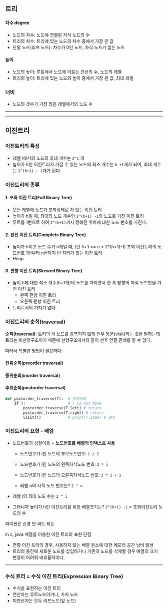## 트리



#### 차수 degree

* 노드의 차수: 노드에 연결된 자식 노드의 수
* 트리의 차수: 트리에 있는 노드의 차수 중에서 가장 큰 값
* 단말 노드(리프 노드): 차수가 0인 노드, 자식 노드가 없는 노드



#### 높이

* 노드의 높이: 루트에서 노드에 이르는 간선의 수, 노드의 레벨
* 트리의 높이: 트리에 있는 노드의 높이 중에서 가장 큰 값, 최대 레벨



### 너비

* 노드의 갯수가 가장 많은 레벨에서의 노드 수

------

----------





## 이진트리



### 이진트리의 특성

* 레벨 i에서의 노드의 최대 개수는 `2^i` 개
* 높이가 h인 이진트리가 가질 수 있는 노드의 최소 개수는 `h +1`개가 되며, 최대 개수는 `2^(h+1) - 1`개가 된다.  



### 이진트리의 종류

#### 1. 포화 이진 트리(Full Binary Tree)

* 모든 레벨에 노드가 포화상태로 차 있는 이진 트리
* 높이가 h일 때, 최대의 노드 개수인 `2^(h+1) -1`의 노드를 가진 이진 트리
* 루트를 1번으로 하여 `2^(h+1)`까지 정해진 위치에 대한 노드 번호를 가진다. 



#### 2. 완전 이진 트리(Complete Binary Tree)

* 높이가 h이고 노드 수가 n개일 때, (단 h+1 <= n < 2^(h+1)-1) 포화 이진트리의 노드번호 1번부터 n번까지 빈 자리가 없는 이진 트리
* Heap



#### 3. 편향 이진 트리(Skewed Binary Tree)

* 높이 h에 대한 최소 개수(h+1개)의 노드를 가지면서 한 쪽 방향의 자식 노드만을 가진 이진 트리
  * 왼쪽 편향 이진 트리
  * 오른쪽 편향 이진 트리
* 트리로서의 가치가 없다.





### 이진트리의 순회(traversal)

**순회(traversal)**: 트리의 각 노드를 중복되지 않게 전부 방문(visit)하는 것을 말하는데 트리는 비선형구조이기 때문에 선형구조에서와 같이 선후 연결 관례를 알 수 없다.

따라서 특별한 방법이 필요하다.



#### 전위순회(preorder traversal)

#### 중위순회(inorder traversal)

#### 후위순회(postorder traversal)

```python
def postorder_traverse(T):	# 후위순회
    if T:					# T is not None
        postorder_traverse(T.left) # return 
        postorder_traverse(T.right) # return
        visit(T)			# print(T.item)	# 결정
```





### 이진트리의 표현 - 배열

* 노드번호의 성질이용 = **노드번호를 배열의 인덱스로 사용**

  * 노드번호가 i인 노드의 부모노드번호: `i / 2`
  * 노드번호가 i인 노드의 왼쪽자식노드 번호: `2 * i`

  * 노드번호가 i인 노드의 오른쪽자식노드 번호: `2 * i + 1`
  * 레벨 n의 시작 노드 번호는? `2 ^ n`

* 레벨 i의 최대 노드 수는 `2 ^ i`
* 그러니까 높이가 h인 이진트리를 위한 배열크기는? `2^(h+1) -1`  = 포화이진트리 노드의 수



파이썬은 신경 안 써도 되는

in c, java 배열을 이용한 이진 트리의 표현 단점

* 편향 이진 트리의 경우, 사용하지 않는 배열 원소에 대한 메모리 공간 낭비 발생
* 트리의 중간에 새로운 노드를 삽입하거나 기존의 노드를 삭제할 경우 배열의 크기 변경이 어려워 비효율적이다.



---------



### 수식 트리 = 수식 이진 트리(Expression Binary Tree) 

* 수식을 표현하는 이진 트리
* 연산자는 루트노드이거나, 가지 노드
* 피연산자는 모두 리프노드(잎 노드)



